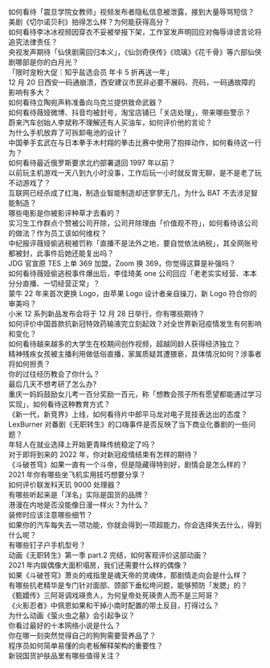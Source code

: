 如何看待「震旦学院女教师」视频发布者隐私信息被泄露，接到大量辱骂短信？  
美剧《切尔诺贝利》拍得怎么样？为何能获得高分？  
如何看待李冰冰视频因穿衣不妥被举报下架，工作室发声明回应对侮辱诽谤言论将追究法律责任？  
央视发声期待「仙侠剧需回归本义」，《仙剑奇侠传》《琉璃》《花千骨》等六部仙侠剧哪部是你的白月光？  
「限时宠粉大促｜知乎盐选会员 年卡 5 折再送一年」  
12 月 20 日西安一码通崩溃，西安建议市民非必要不展码、亮码，一码通故障的影响有多大？  
如何看待立陶宛声称准备向乌克兰提供致命武器？  
如何看待薇娅微博、抖音均被封号，淘宝店铺已「关店处理」，带来哪些警示？  
蔚来汽车创始人李斌称不理解还有人买油车，如何评价他的言论？  
为什么手机放弃了可拆卸电池的设计？  
中国拳手玄武在与日本拳手木村翔的拳击比赛中使用了抱摔动作，如何看待这一行为？  
如何看待最近俄罗斯要求北约部署退回 1997 年以前？  
以前玩主机游戏一天八到九小时没事，工作后玩一小时就反胃无聊，是不是老了玩不动游戏了？  
互联网已经杀成了红海，制造业智能制造却还寥寥无几，为什么 BAT 不去涉足智能制造？  
哪些电影是你被影评种草才去看的？  
实习生工作群点个赞被公司开除，公司开除理由「价值观不符」，如何看待该公司的做法？作为员工该如何维权？  
中纪报评薇娅偷逃税被罚称「直播不是法外之地，要自觉依法纳税」，其全网账号都被封，此事件后她还能复出吗？  
JDG 官宣原 TES 上单 369 加盟，Zoom 换 369，你觉得这算是补强吗？  
如何看待薇娅偷逃税事件爆出后，李佳琦美 one 公司回应「老老实实经营、本本分分直播、一切经营正常」？  
蒙牛 22 年来首次更换 Logo，由苹果 Logo 设计者亲自操刀，新 Logo 符合你的审美吗？  
小米 12 系列新品发布会将于 12 月 28 日举行，你有哪些期待？  
如何评价中国首款抗新冠特效药输液完立刻起效？对全世界新冠疫情发生有何影响和变化？  
如何看待越来越多的大学生在校期间创作视频，超越同龄人获得经济独立？  
精神残疾女孩被主播利用做低俗直播，家属质疑其遭猥亵，具体情况如何？涉事者将如何担责？  
你的过往经历教会了你什么？  
最后几天不想考研了怎么办?  
重庆一妈妈鼓励女儿考一百分奖励一百元，称「想教会孩子所有愿望都能通过学习实现」，如何看待这种教育方式？  
《新一代，新竞界》上线，如何看待片中郎平马龙对电子竞技表达出的态度？  
LexBurner 对番剧《无职转生》的口嗨事件是否反映了当下商业化番剧的一些问题？  
年轻人在就业选择上开始更青睐传统稳定了吗？  
对于即将到来的 2022 年，你对新冠疫情结束有怎样的期待？  
《斗破苍穹》如果一直有一个斗帝，但是隐藏得特别好，剧情会是怎么样的？  
2021 年你有哪些坐飞机实用技巧想要分享？  
如何评价联发科天玑 9000 处理器？  
有哪些听起来是「洋名」实际是国货的品牌？  
港漫在内地是否没能像日漫一样火？为什么？  
装修时应该注意哪些细节？  
如果你的汽车每失去一项功能，你就会得到一项超能力，你会选择失去什么，得到什么呢？  
有哪些钉子户手机型号？  
动画《无职转生》第一季 part.2 完结，如何客观评价这部动画？  
2021 年内娱偶像大面积塌房，我们还需要什么样的偶像？  
如果《斗破苍穹》萧炎的戒指里是魂天帝的灵魂体，那剧情走向会是什么样？  
有哪些抗老精华是专门针对面部、颈部下垂松垮问题，能够预防「发腮」的？  
《甄嬛传》三阿哥调戏瑛贵人，为何皇帝处死瑛贵人而不是三阿哥？  
《火影忍者》中佩恩如果和干掉小南时配置的带土反目，打得过么？  
为什么动画《萤火虫之墓》会引起争议？  
你看过最好的十本网络小说是什么？  
你在哪一刻突然觉得自己的狗狗需要营养品了？  
程序员如何简单易懂的向老板解释架构的重要性？  
新锐国货护肤品里有哪些值得关注？  
